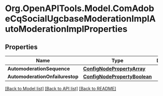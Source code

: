 # Org.OpenAPITools.Model.ComAdobeCqSocialUgcbaseModerationImplAutoModerationImplProperties
## Properties

Name | Type | Description | Notes
------------ | ------------- | ------------- | -------------
**AutomoderationSequence** | [**ConfigNodePropertyArray**](ConfigNodePropertyArray.md) |  | [optional] 
**AutomoderationOnfailurestop** | [**ConfigNodePropertyBoolean**](ConfigNodePropertyBoolean.md) |  | [optional] 

[[Back to Model list]](../README.md#documentation-for-models) [[Back to API list]](../README.md#documentation-for-api-endpoints) [[Back to README]](../README.md)

